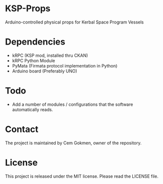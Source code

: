 # KSP-Props
Arduino-controlled physical props for Kerbal Space Program Vessels

# Dependencies
* kRPC (KSP mod, installed thru CKAN)
* kRPC Python Module
* PyMata (Firmata protocol implementation in Python)
* Arduino board (Preferably UNO)

# Todo
* Add a number of modules / configurations that the software automatically reads.

# Contact
The project is maintained by Cem Gokmen, owner of the repository.

# License
This project is released under the MIT license. Please read the LICENSE file.
